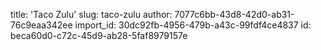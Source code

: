 title: 'Taco Zulu'
slug: taco-zulu
author: 7077c6bb-43d8-42d0-ab31-76c9eaa342ee
import_id: 30dc92fb-4956-479b-a43c-99fdf4ce4837
id: beca60d0-c72c-45d9-ab28-5faf8979157e
